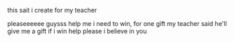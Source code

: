 this sait i create for my teacher

pleaseeeeee guysss help me
i need to win, for one gift
my teacher said he'll give me a gift if i win
help please
i believe in you
